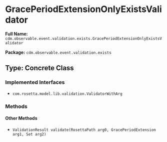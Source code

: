 # GracePeriodExtensionOnlyExistsValidator

**Full Name:** `cdm.observable.event.validation.exists.GracePeriodExtensionOnlyExistsValidator`

**Package:** `cdm.observable.event.validation.exists`

## Type: Concrete Class

### Implemented Interfaces

- `com.rosetta.model.lib.validation.ValidatorWithArg`

### Methods

#### Other Methods

- `ValidationResult validate(RosettaPath arg0, GracePeriodExtension arg1, Set arg2)`

